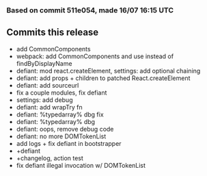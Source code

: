### Based on commit 511e054, made 16/07 16:15 UTC
## Commits this release
  - add CommonComponents
  - webpack: add CommonComponents and use instead of findByDisplayName
  - defiant: mod react.createElement, settings: add optional chaining
  - defiant: add props + children to patched React.createElement
  - defiant: add sourceurl
  - fix a couple modules, fix defiant
  - settings: add debug
  - defiant: add wrapTry fn
  - defiant: %typedarray% dbg fix
  - defiant: %typedarray% dbg
  - defiant: oops, remove debug code
  - defiant: no more DOMTokenList
  - add logs + fix defiant in bootstrapper
  - +defiant
  - +changelog, action test
  - fix defiant illegal invocation w/ DOMTokenList